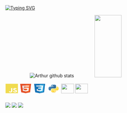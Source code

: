 [![Typing SVG](https://readme-typing-svg.herokuapp.com/?color=f77f00&size=35&center=true&vCenter=true&width=1000&lines=Bem-Vindo!+:%29)](https://git.io/typing-svg)


<div align="center">  
  <img width="49%" height="195px" src="https://github-readme-stats.vercel.app/api?username=ArthurSkl&show_icons=true&count_private=true&hide_border=true&title_color=ff5d8f&icon_color=00bfbf&text_color=c9d1d9&bg_color=0d1117" alt="Arthur github stats" /> 
  <img width="41%" height="195px" src="https://github-readme-stats.vercel.app/api/top-langs/?username=ArthurSkl&layout=compact&hide_border=true&title_color=00bfbf&text_color=00bfbf&bg_color=0d1117" />
</div>


<div style="display: inline_block"><br>
  <img align="center"  height="30" width="40" src="https://raw.githubusercontent.com/devicons/devicon/master/icons/javascript/javascript-plain.svg">
  <img align="center"  height="30" width="40" src="https://raw.githubusercontent.com/devicons/devicon/master/icons/html5/html5-original.svg">
  <img align="center"  height="30" width="40" src="https://raw.githubusercontent.com/devicons/devicon/master/icons/css3/css3-original.svg">
  <img align="center" height="30" width="40" src="https://raw.githubusercontent.com/devicons/devicon/master/icons/python/python-original.svg">
  <img align="center" height="30" width="40" src="https://cdn.jsdelivr.net/gh/devicons/devicon/icons/mysql/mysql-original.svg" />
  <img align="center" height="30" width="40" src="https://cdn.jsdelivr.net/gh/devicons/devicon/icons/php/php-original.svg" />
          
</div>

##

<div> 
  <a href="https://instagram.com/arthur.frantz" target="_blank"><img src="https://img.shields.io/badge/-Instagram-%23E4405F?style=for-the-badge&logo=instagram&logoColor=white" target="_blank"></a>
  <a href = "mailto:arthursklT@hotmail.com"><img src="https://img.shields.io/badge/-Gmail-%23333?style=for-the-badge&logo=gmail&logoColor=white" target="_blank"></a>
  <a href="linkedin.com/in/arthur-augusto-coelho-frantz-583564243" target="_blank"><img src="https://img.shields.io/badge/-LinkedIn-%230077B5?style=for-the-badge&logo=linkedin&logoColor=white" target="_blank"></a> 
  
</div>
